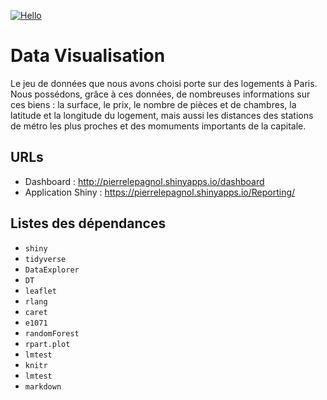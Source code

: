 [![Hello](https://img.shields.io/badge/Language-R-blue)](Ade)

# Data Visualisation

Le jeu de données que nous avons choisi porte sur des logements à Paris. Nous possédons, grâce à ces données, de nombreuses informations sur ces biens : la surface, le prix, le nombre de pièces et de chambres, la latitude et la longitude du logement, mais aussi les distances des stations de métro les plus proches et des momuments importants de la capitale.

## URLs

* Dashboard :  http://pierrelepagnol.shinyapps.io/dashboard
* Application Shiny : https://pierrelepagnol.shinyapps.io/Reporting/
 
## Listes des dépendances

* `shiny`
* `tidyverse` 
* `DataExplorer`
* `DT`
* `leaflet`
* `rlang`
* `caret`
* `e1071`
* `randomForest`
* `rpart.plot`
* `lmtest`
* `knitr`
* `lmtest`
* `markdown`



